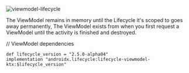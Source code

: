
![viewmodel-lifecycle](https://user-images.githubusercontent.com/47368515/159261723-fd0c20d3-3705-4be3-acdf-5dd464d2112d.png)


The ViewModel remains in memory until the Lifecycle it's scoped to goes away permanently,
The ViewModel exists from when you first request a ViewModel until the activity is finished and destroyed.

 // ViewModel dependencies
 
    def lifecycle_version = "2.5.0-alpha04"
    implementation "androidx.lifecycle:lifecycle-viewmodel-ktx:$lifecycle_version"
